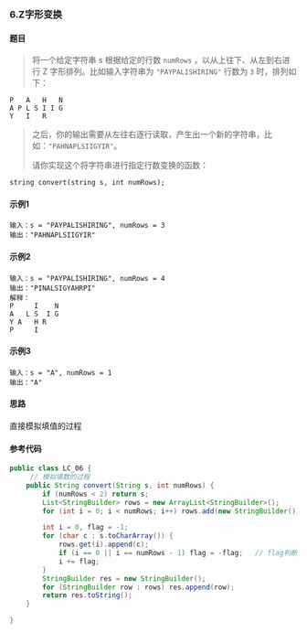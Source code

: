 ### 6.Z字形变换

#### 题目

> 将一个给定字符串 s 根据给定的行数 `numRows` ，以从上往下、从左到右进行 Z 字形排列。比如输入字符串为 `"PAYPALISHIRING"` 行数为 `3` 时，排列如下：

```
P   A   H   N
A P L S I I G
Y   I   R
```

>之后，你的输出需要从左往右逐行读取，产生出一个新的字符串，比如：`"PAHNAPLSIIGYIR"`。
>
>请你实现这个将字符串进行指定行数变换的函数：

```
string convert(string s, int numRows);
```



#### 示例1

```
输入：s = "PAYPALISHIRING", numRows = 3
输出："PAHNAPLSIIGYIR"
```

#### 示例2

```
输入：s = "PAYPALISHIRING", numRows = 4
输出："PINALSIGYAHRPI"
解释：
P     I    N
A   L S  I G
Y A   H R
P     I
```

#### 示例3

```
输入：s = "A", numRows = 1
输出："A"
```



#### 思路

直接模拟填值的过程



#### 参考代码

```java
public class LC_06 {
     // 模拟填数的过程
    public String convert(String s, int numRows) {
        if (numRows < 2) return s;
        List<StringBuilder> rows = new ArrayList<StringBuilder>();
        for (int i = 0; i < numRows; i++) rows.add(new StringBuilder());

        int i = 0, flag = -1;    
        for (char c : s.toCharArray()) {
            rows.get(i).append(c);
            if (i == 0 || i == numRows - 1) flag = -flag;   // flag判断是否触碰到上下边界，从而改变填数的方向！
            i += flag;   
        }
        StringBuilder res = new StringBuilder();
        for (StringBuilder row : rows) res.append(row);
        return res.toString();
    }

}

```

